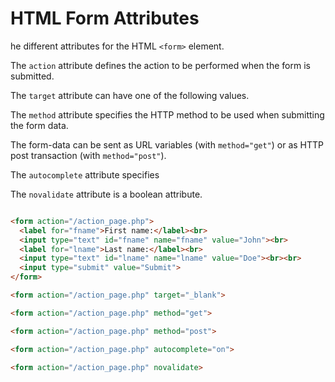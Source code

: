 # HTML Form Attributes

he different attributes for the HTML `<form>` element.

The `action` attribute defines the action to be performed when the form is submitted.

The `target` attribute can have one of the following values.

The `method` attribute specifies the HTTP method to be used when submitting the form data.

The form-data can be sent as URL variables (with `method="get"`) or as HTTP post transaction (with `method="post"`).

The `autocomplete` attribute specifies

The `novalidate` attribute is a boolean attribute.

```html

<form action="/action_page.php">
  <label for="fname">First name:</label><br>
  <input type="text" id="fname" name="fname" value="John"><br>
  <label for="lname">Last name:</label><br>
  <input type="text" id="lname" name="lname" value="Doe"><br><br>
  <input type="submit" value="Submit">
</form>

<form action="/action_page.php" target="_blank">

<form action="/action_page.php" method="get">

<form action="/action_page.php" method="post">

<form action="/action_page.php" autocomplete="on">

<form action="/action_page.php" novalidate>
```

